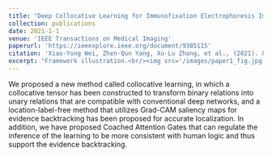 ```yaml
---
title: "Deep Collocative Learning for Immunofixation Electrophoresis Image Analysis"
collection: publications
date: 2021-1-1
venue: 'IEEE Transactions on Medical Imaging'
paperurl: 'https://ieeexplore.ieee.org/document/9385115'
citation: 'Xiao-Yong Wei, Zhen-Qun Yang, Xu-Lu Zhang, et al., (2021). &quot;Deep Collocative Learning for Immunofixation Electrophoresis Image Analysis.&quot; <i>IEEE Transactions on Medical Imaging</i>.'
excerpt: "Framework illustration.<br/><img src='/images/paper1_fig.jpg'>"
---
```


We proposed a new method called collocative learning, in which a collocative tensor has been constructed to transform binary relations into unary relations that are compatible with conventional deep networks, and a location-label-free method that utilizes Grad-CAM saliency maps for evidence backtracking has been proposed for accurate localization. In addition, we have proposed Coached Attention Gates that can regulate the inference of the learning to be more consistent with human logic and thus support the evidence backtracking.
